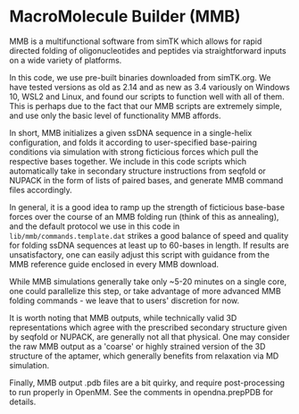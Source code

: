 # MacroMolecule Builder (MMB)

MMB is a multifunctional software from simTK which allows for rapid directed folding of oligonucleotides and peptides via straightforward inputs on a wide variety of platforms.

In this code, we use pre-built binaries downloaded from simTK.org. We have tested versions as old as 2.14 and as new as 3.4 variously on Windows 10, WSL2 and Linux, and found our scripts to function well with all of them.
This is perhaps due to the fact that our MMB scripts are extremely simple, and use only the basic level of functionality MMB affords. 

In short, MMB initializes a given ssDNA sequence in a single-helix configuration, and folds it according to user-specified base-pairing conditions via simulation with strong ficticious forces which pull the respective bases together. 
We include in this code scripts which automatically take in secondary structure instructions from seqfold or NUPACK in the form of lists of paired bases, and generate MMB command files accordingly. 

In general, it is a good idea to ramp up the strength of ficticious base-base forces over the course of an MMB folding run (think of this as annealing), and the default protocol we use in this code in `lib/mmb/commands.template.dat` strikes a good balance of speed and quality for folding ssDNA sequences at least up to 60-bases in length.
If results are unsatisfactory, one can easily adjust this script with guidance from the MMB reference guide enclosed in every MMB download.

While MMB simulations generally take only ~5-20 minutes on a single core, one could parallelize this step, or take advantage of more advanced MMB folding commands - we leave that to users' discretion for now.

It is worth noting that MMB outputs, while technically valid 3D representations which agree with the prescribed secondary structure given by seqfold or NUPACK, are generally not all that physical. 
One may consider the raw MMB output as a 'coarse' or highly strained version of the 3D structure of the aptamer, which generally benefits from relaxation via MD simulation. 

Finally, MMB output .pdb files are a bit quirky, and require post-processing to run properly in OpenMM. 
See the comments in opendna.prepPDB for details.